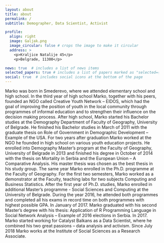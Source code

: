 ```yaml
---
layout: about
title: about
permalink: /
subtitle: Demographer, Data Scientist, Activist

profile:
  align: right
  image: Galjak.png
  image_circular: false # crops the image to make it circular
  address: >
    <p>Kraljice Natalije 45</p>
    <p>Belgrade, 11300</p>

news: true  # includes a list of news items
selected_papers: true # includes a list of papers marked as "selected={true}"
social: true  # includes social icons at the bottom of the page
---
```


Marko was born in Smederevo, where we attended elementary school and high school. In the third year of high school Marko, together with his peers, founded an NGO called Creative Youth Network – EIDOS, which had the goal of improving the position of youth in the local community through programmes of informal education and to strengthen their influence on the decision making process. After high school, Marko started his Bachelor studies at the Demography Department of Faculty of Geography, University of Belgrade. He finished his Bachelor studies in March of 2011 with the graduate thesis on Role of Government in Demographic Development – Example of the USA. For two years after graduation Marko worked at the NGO he founded in high school on various youth education projects. He enrolled into Demography Master’s program at the Faculty of Geography, University of Belgrade in 2013 and finished his degree in October of 2014 with the thesis on Mortality in Serbia and the European Union – A Comparative Analysis. His master thesis was chosen as the best thesis in his study group. The same year Marko enrolled in the Ph.D. programme at the Faculty of Geography. For the first two semesters, Marko worked as a demonstrator at the Faculty, teaching labs for two subjects Computing and Business Statistics. After the first year of Ph.D. studies, Marko enrolled in additional Master’s programme - Social Sciences and Computing at the University of Belgrade. During the year 2016, he attended both programmes and completed all his exams in record time on both programmes with highest possible GPA. In January of 2017. Marko graduated with his second Master’s degree with his thesis: Application of R Programming Language in Social Network Analysis – Example of 2016 elections in Serbia. In 2017. Marko started working for Catalyst Balkans as a Data Scientist, where he combined his two great passions – data analysis and activism. Since July 2018 Marko works at the Institute of Social Sciences as a Research Associate. 